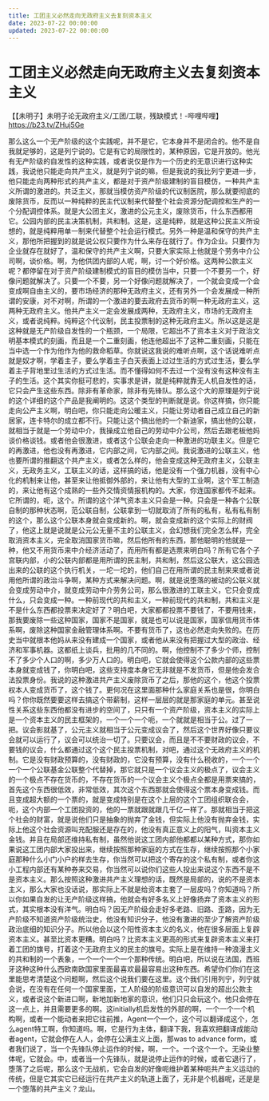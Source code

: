 ```yaml
---
title: 工团主义必然走向无政府主义去复刻资本主义
date: 2023-07-22 00:00:00
updated: 2023-07-22 00:00:00
---
```


# 工团主义必然走向无政府主义去复刻资本主义

【【未明子】未明子论无政府主义/工团/工联，残缺模式！-哔哩哔哩】 https://b23.tv/ZHuj5Ge

那么这么一个无产阶级的这个实践呢，并不是它，它本身并不是闭合的。他不是自我就足够的，这是列宁说的。它是有它的局限性的，某种原因，它是开放的。他光有无产阶级的自发性的这种实践，或者说仅是作为一个历史的无意识进行这种实践，我说他只能走向共产主义，就是列宁说的嘛，但是我说的我比列宁更进一步，他只能走向两种形式的共产主义，都是对于资产阶级建制的盲目模仿，一种共产主义所谓的激进的。共泛主义，那就当模仿资产阶级的代议制医院，那么就要彻底的废除货币，反而以一种纯粹的民主代议制来代替整个社会资源分配调控和生产的一个分配调控体系。就是大公团主义，激进的公元主义，废除货币，什么东西都用它。公园内部的民主决策机制，共和制。这是，这是纯粹，就是这种公民主义所设想的，就是纯粹用单一制来代替整个社会运行模式。另外一种是温和保守的共产主义，那他所把握到的就是说公权只要作为什么来存在就行了。作为企业。只要作为企业就存在就好了，温和保守的共产主义啊，只要大家实际上他就是个劳务中介公司啊，谈价格。啊，为他供团内部的人呢，啊，讨一个好价格。这两种公款主义呢？都停留在对于资产阶级建制模式的盲目的模仿当中，只要一个不要另一个，好像问题就解决了。只要一个不要，另一个好像问题就解决了，一个就会变成一个会变成啊自由主义的，要市场经济的那种无政府主义，还有另外一个会发展成一种所谓的安康，对不对啊，所谓的一个激进的要去政府去货币的啊一种无政府主义，这两种无政府主义。他共产主义一定会发展成两种，无政府主义，市场的无政府主义，或者说纯粹。纯粹这个代议制，民主投票制的这种无政府主义。所以这是这是这种就是无产阶级自发性的一个瓶颈，一个局限，它超出不了资本主义对于政治文明基本模式的刻画，而且是一个二重刻画，他连他超出不了这种二重刻画，只能在当中选一个作为他作为他的救命稻草。你就说这我说的难听点啊，这个话说难听点就是奴才啊，学着主子，要么学着主子白天表面上过过生活的方式过生活，要么学着主子背地里过生活的方式过生活。而不懂得如何不去过一个没有没有这种没有主子的生活。这个其实你挺可悲的，实事求是讲，就是纯粹就靠无人机自发性的话，它只会产生这些东西。除非有革命家，除非有先锋队。那么这个大的原理是列宁说的这个详细的这个产品是我阐明的。这这个类型的判断就是说。你这样搞，你只能走向公产主义啊，明白吧，你只能走向公暖主义，只能让劳动者自己成立自己的新居家，连卡特尔的成立都不行。只能让这个搞出他的一个新迪家，搞出他的公联，就相当于就是一个劳动中介，我操成立他自己的劳动中介公司，然后去跟老板他妈谈价格谈钱。或者他会很激进，或者这个公联会走向一种激进的功联主义。但是它的再激进，他也没有再激进，它内部之间，它内部之间。我说激进的公联主义，他也要所谓的推翻这个共产主义，或者怎么样的，他会变成这种无政府主义，公联主义，无政务主义，工联主义的话，这样搞的话，他是没有一个强力机器，没有中心化的机制来让他，甚至来让他抵御外部的，来让他有大型的工业啊，这个军工制造的，来让他有这个成熟的一些外交情资情报机构的。大家，你连国家都传不起来。它所谓的，呃，这个。所谓的这个洋气资本主义只会是一种。只会是一种各个公联自制的那种状态啊，范公联自制，公联拿到一切就取消了所有的私有，私有私有制的这个，那么这个公联本身就会变成新的。啊，就会变成新的这个实际上的财阀了，他这上就是说就是公元公无量不主的公联主义，会幻想我们完全怎么样，完全取消资本主义，完全取消国家货币嘛，然后他所有的东西，那他聪明的他就是一种，他又不用货币来中介经济活动了，而用所有都是选票来明白吗？所有它各个子宫联内部，小的公联内部都是用所谓的民主制，共和制，然后这公联大，这公园选出来的公联的这个执行机关，一坨一坨的，他们自己在用所谓的民主制来来或者说用他所谓的政治斗争啊，某种方式来解决问题。啊，就是说堕落的被动的公联义就会变成劳动中介，就变成劳动中介劳务公司，那么很激进的工联主义，它只会变成什么，只会变成一种。一种前现代的共和主义，一种前现代的共和制，共和主义是不是什么东西都投票来决定好了？明白吧，大家都都投票不要钱了，不要用钱来，那我要废除一些这种国家，国家不是国家，就是也可以说是国家，国家信用货币体系啊，废除这种国家金融管理体系啊。不要有货币了，这也必然走向失败的。在历史当中就根本他妈从来没有建成一个国家，或者他从来没有把握过大型的政治、经济和军事机器。这都纸上谈兵，批用的几不同的。啊，他控制不了多少个师，控制不了多少个人口的啊，多少万人口的。明白吧，它就会使得这个公款内部的这些票本身就变成钱了，你明白吧，这些支持度本身它无非就是不发货币，但是他会发合法投票身份。我说的这种激进共产主义废除货币了之后，那他的这个，他这个投票权本人变成货币了，这个钱了。更何况在这里面那种什么家庭关系也是很，你明白吗？你你既然要要这样去搞这个带薪制，这样一层层的就是那家庭的单元。甚至说性关系这些东西他都没有进步的空间了，只只有一个资产阶级，资本主义的实际上是一个资本主义的民主框架的，一个一个一个呃，一个就就是相当于公。过了一把。议会影就基了，公元主义就相当于公元变成议会了，然后这个世界好像只要议会就可以运行了，议会可以统治一切了。只要议会，而且是不不要财政的议会，不要钱的议会，什么都通过这个这个民主投票机制，对吧，通过这个无政府主义的机制。它是没有财政预算的，没有财政的，它没有预算，没有什么税收的，一个一个一个一个公联基金公联整个代替掉，那它就只是一个议会主义的极点了，议会主义的一个极点不存在货币的，不存在货币的一个议会主义个极点全都是用票来搞的，首先这个东西很低效，非常低效，其次这个东西那就会使得这个票本身变成钱。而且变成超大额的一个票的，就是变成特别是在这个上层的这个工团组织联合会，呃，这个内部一个工团投资的，他的一票就跟就跟几千亿一样了。那就相当于把这个社会的财富，就是说他们只是抽象的抛弃了金钱，但实际上他没有抛弃金钱，实际上他这个社会资源叫充配服还是存在的，他没有真正意义上的阳气，叫资本主义金钱。并且在局部还维持私有制，虽然他说这工团内部他都都以某种方式，那你如果说这工团内部大家投出来，继续按照那种家庭的方式在生存，继续按照那个小家庭那种什么小门小户的样去生存，你当然可以把这个寄存的这个私有制，或者你这小工程内部还有某种券来交易，你当然可以说你们这些人投出来说这个东西不是不是资本主义。那么按照这种激进共产主义理想的话，既然是局部的，说的不是资本主义，那么大家也没话说，那实际上不就是给资本主套了一层皮吗？你知道吗？所以你如果自发的让无产阶级这样搞，他就会有好多名义上好像扬弃了资本主义的形式，其实根本没有洋气。明白吗？因无产阶级会走好多老路、旧路、歪路，因为无产阶级不知道资产阶级统治史，他没有知识分子，他没有激进的至少了解资产阶级政治底细的知识分子。所以他会以这个阳性资本主义的名义，他在很多层面上复辟资本主义。甚至比资本更糟。明白吗？比资本主义更高的形式来复辟资本主义来打着工团的旗号，打着这个无政府主义的民主的旗号。实际上是在维持一种浪漫主义的共和制的一个表象，一个一个一个一个那种传统。明白吧，所以说在法国，西班牙这种这种什么西欧南欧国家里面最喜欢最最容易出这种东西。希望你们你们在这里能思考清楚这个问题啊，然后这个说我们要在这里。这个我们引用列宁，列宁就会说，在没有在任何一个国家里面，工人阶级的阶级意识可以自发的超出公款主义，或者说这个新进口啊，新地加新地家的意识，他们只只会玩这个。他只会停在这一点上，并且需要更多的啊。这initially机启发性的外部的啊，一个一个一个机构啊，或者一个能动者来把它往前推，Agent一个一个，这个可以翻译成这个，怎么agent特工啊，你知道吗。啊，它是行为主体，翻译下我，我喜欢把翻译成能动者agent，它就会停在人人，会停在公满主义上面，那was to advance form，或者我们说了，当一个先锋队停止运作的时候，啊，一个。一个这个一个。无染业整体呢，它就会。中，或者当一个先锋队，就是说停止运作的时候，或者它退行了，堕落了之后呢，那么这个无战机，它会自发的好像呃维护着某种呃共产主义运动的传统，但是它其实它已经运行在共产主义的轨道上面了，无非是个机器呢，还是是一个堕落的共产主义？龙山。
